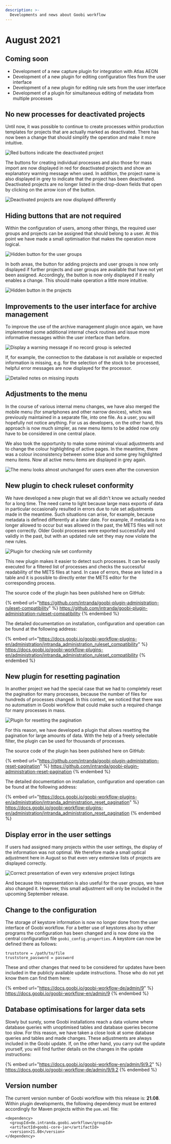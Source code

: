 ```yaml
---
description: >-
  Developments and news about Goobi workflow
---
```


# August 2021

## Coming soon

* Development of a new capture plugin for integration with Atlas AEON
* Development of a new plugin for editing configuration files from the user interface
* Development of a new plugin for editing rule sets from the user interface
* Development of a plugin for simultaneous editing of metadata from multiple processes

## No new processes for deactivated projects

Until now, it was possible to continue to create processes within production templates for projects that are actually marked as deactivated. There has now been a change that should simplify the operation and make it more intuitive.

![Red buttons indicate the deactivated project](2108_deactivatedProjects1_en.png)

The buttons for creating individual processes and also those for mass import are now displayed in red for deactivated projects and show an explanatory warning message when used. In addition, the project name is also displayed in grey to indicate that the project has been deactivated. Deactivated projects are no longer listed in the drop-down fields that open by clicking on the arrow icon of the button.

![Deactivated projects are now displayed differently](2108_deactivatedProjects2_en.png)

## Hiding buttons that are not required

Within the configuration of users, among other things, the required user groups and projects can be assigned that should belong to a user. At this point we have made a small optimisation that makes the operation more logical.

![Hidden button for the user groups](2108_user_groups_en.png)

In both areas, the button for adding projects and user groups is now only displayed if further projects and user groups are available that have not yet been assigned. Accordingly, the button is now only displayed if it really enables a change. This should make operation a little more intuitive.

![Hidden button in the projects](2108_user_projects_en.png)

## Improvements to the user interface for archive management

To improve the use of the archive management plugin once again, we have implemented some additional internal check routines and issue more informative messages within the user interface than before.

![Display a warning message if no record group is selected](2108_archive_mangement1_en.png)

If, for example, the connection to the database is not available or expected information is missing, e.g. for the selection of the stock to be processed, helpful error messages are now displayed for the processor.

![Detailed notes on missing inputs](2108_archive_mangement2_en.png)

## Adjustments to the menu

In the course of various internal menu changes, we have also merged the mobile menu (for smartphones and other narrow devices), which was previously maintained in a separate file, into one file. As a user, you will hopefully not notice anything. For us as developers, on the other hand, this approach is now much simpler, as new menu items to be added now only have to be considered in one central place.

We also took the opportunity to make some minimal visual adjustments and to change the colour highlighting of active pages. In the meantime, there was a colour inconsistency between some blue and some grey highlighted menu items. Now all active menu items are displayed in grey again.

![The menu looks almost unchanged for users even after the conversion](2108_menu.png)

## New plugin to check ruleset conformity

We have developed a new plugin that we all didn't know we actually needed for a long time. The need came to light because large mass exports of data in particular occasionally resulted in errors due to rule set adjustments made in the meantime. Such situations can arise, for example, because metadata is defined differently at a later date. For example, if metadata is no longer allowed to occur but was allowed in the past, the METS files will not open correctly. Older Goobi processes were exported successfully and validly in the past, but with an updated rule set they may now violate the new rules.

![Plugin for checking rule set conformity](2108_ruleset_compatibility_en.png)

This new plugin makes it easier to detect such processes. It can be easily executed for a filtered list of processes and checks the successful readability of the METS files at hand. In case of errors, these are listed in a table and it is possible to directly enter the METS editor for the corresponding process.

The source code of the plugin has been published here on GitHub:

{% embed url="https://github.com/intranda/goobi-plugin-administration-ruleset-compatibility" %}
https://github.com/intranda/goobi-plugin-administration-ruleset-compatibility
{% endembed %}

The detailed documentation on installation, configuration and operation can be found at the following address:

{% embed url="https://docs.goobi.io/goobi-workflow-plugins-en/administration/intranda_administration_ruleset_compatibility" %}
https://docs.goobi.io/goobi-workflow-plugins-en/administration/intranda_administration_ruleset_compatibility
{% endembed %}

## New plugin for resetting pagination

In another project we had the special case that we had to completely reset the pagination for many processes, because the number of files for hundreds of processes changed. In this context, we noticed that there was no automatism in Goobi workflow that could make such a required change for many processes in mass.

![Plugin for resetting the pagination](2108_reset_pagination_en.png)

For this reason, we have developed a plugin that allows resetting the pagination for large amounts of data. With the help of a freely selectable filter, the plugin can be used for thousands of processes.

The source code of the plugin has been published here on GitHub:

{% embed url="https://github.com/intranda/goobi-plugin-administration-reset-pagination" %}
https://github.com/intranda/goobi-plugin-administration-reset-pagination
{% endembed %}

The detailed documentation on installation, configuration and operation can be found at the following address:

{% embed url="https://docs.goobi.io/goobi-workflow-plugins-en/administration/intranda_administration_reset_pagination" %}
https://docs.goobi.io/goobi-workflow-plugins-en/administration/intranda_administration_reset_pagination
{% endembed %}

## Display error in the user settings

If users had assigned many projects within the user settings, the display of the information was not optimal. We therefore made a small optical adjustment here in August so that even very extensive lists of projects are displayed correctly.

![Correct presentation of even very extensive project listings](2108_user_config_en.png)

And because this representation is also useful for the user groups, we have also changed it. However, this small adjustment will only be included in the upcoming September release.

## Change to the configuration

The storage of keystore information is now no longer done from the user interface of Goobi workflow. For a better use of keystores also by other programs the configuration has been changed and is now done via the central configuration file `goobi_config.properties`. A keystore can now be defined there as follows:

```
truststore = /path/to/file
truststore_password = password
```

These and other changes that need to be considered for updates have been included in the publicly available update instructions. Those who do not yet know them can find them here:

{% embed url="https://docs.goobi.io/goobi-workflow-de/admin/9" %}
https://docs.goobi.io/goobi-workflow-en/admin/9
{% endembed %}

## Database optimisations for larger data sets

Slowly but surely, some Goobi installations reach a data volume where database queries with unoptimised tables and database queries become too slow. For this reason, we have taken a close look at some database queries and tables and made changes. These adjustments are always included in the Goobi update. If, on the other hand, you carry out the update yourself, you will find further details on the changes in the update instructions:

{% embed url="https://docs.goobi.io/goobi-workflow-en/admin/9/9.2" %}
https://docs.goobi.io/goobi-workflow-de/admin/9/9.2
{% endembed %}

## Version number

The current version number of Goobi workflow with this release is: **21.08**. Within plugin developments, the following dependency must be entered accordingly for Maven projects within the `pom.xml` file:

```markup
<dependency>
  <groupId>de.intranda.goobi.workflow</groupId>
  <artifactId>goobi-core-jar</artifactId>
  <version>21.08</version>
</dependency>
```